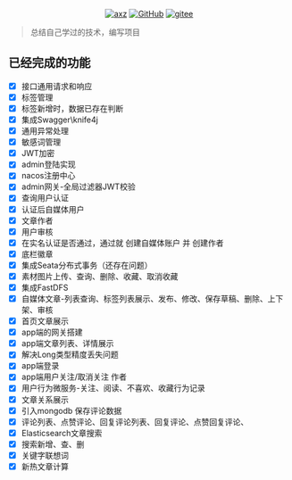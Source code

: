 <p align="center">
    <a href="https://axz.plus/" target="_blank"><img alt="axz" src="https://img.shields.io/badge/axz-d05577?style=flat-square&logo=axz"></a>
    <a href="https://github.com/iaxz/" target="_blank"><img alt="GitHub" src="https://img.shields.io/badge/GitHub-axz-d05577?style=flat-square&logo=github"></a>
    <a href="https://gitee.com/iaxz/" target="_blank"><img alt="gitee" src="https://img.shields.io/badge/gitee-axz-d05577?style=flat-square&logo=gitee"></a>
</p>

> 总结自己学过的技术，编写项目
## 已经完成的功能
- [x] 接口通用请求和响应
- [x] 标签管理
- [x] 标签新增时，数据已存在判断
- [x] 集成Swagger\knife4j
- [x] 通用异常处理
- [x] 敏感词管理
- [x] JWT加密
- [x] admin登陆实现
- [x] nacos注册中心
- [x] admin网关-全局过滤器JWT校验
- [x] 查询用户认证
- [x] 认证后自媒体用户
- [x] 文章作者
- [x] 用户审核
- [x] 在实名认证是否通过，通过就 创建自媒体账户 并 创建作者
- [x] 底栏徽章
- [x] 集成Seata分布式事务（还存在问题）
- [x] 素材图片上传、查询、删除、收藏、取消收藏
- [x] 集成FastDFS
- [x] 自媒体文章-列表查询、标签列表展示、发布、修改、保存草稿、删除、上下架、审核
- [x] 首页文章展示
- [x] app端的网关搭建
- [x] app端文章列表、详情展示
- [x] 解决Long类型精度丢失问题
- [x] app端登录
- [x] app端用户关注/取消关注 作者
- [x] 用户行为微服务-关注、阅读、不喜欢、收藏行为记录
- [x] 文章关系展示
- [x] 引入mongodb 保存评论数据
- [x] 评论列表、点赞评论、回复评论列表、回复评论、点赞回复评论、
- [x] Elasticsearch文章搜索
- [x] 搜索新增、查、删
- [x] 关键字联想词
- [x] 新热文章计算
